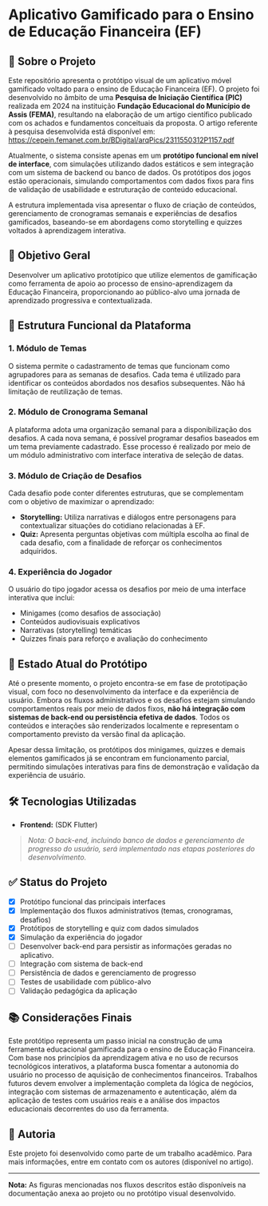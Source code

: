 # Aplicativo Gamificado para o Ensino de Educação Financeira (EF)

## 📱 Sobre o Projeto

Este repositório apresenta o protótipo visual de um aplicativo móvel gamificado voltado para o ensino de Educação Financeira (EF). O projeto foi desenvolvido no âmbito de uma **Pesquisa de Iniciação Científica (PIC)** realizada em 2024 na instituição **Fundação Educacional do Município de Assis (FEMA)**, resultando na elaboração de um artigo científico publicado com os achados e fundamentos conceituais da proposta. O artigo referente à pesquisa desenvolvida está disponível em: https://cepein.femanet.com.br/BDigital/arqPics/2311550312P1157.pdf

Atualmente, o sistema consiste apenas em um **protótipo funcional em nível de interface**, com simulações utilizando dados estáticos e sem integração com um sistema de backend ou banco de dados. Os protótipos dos jogos estão operacionais, simulando comportamentos com dados fixos para fins de validação de usabilidade e estruturação de conteúdo educacional.

A estrutura implementada visa apresentar o fluxo de criação de conteúdos, gerenciamento de cronogramas semanais e experiências de desafios gamificados, baseando-se em abordagens como storytelling e quizzes voltados à aprendizagem interativa.

## 🎯 Objetivo Geral

Desenvolver um aplicativo prototípico que utilize elementos de gamificação como ferramenta de apoio ao processo de ensino-aprendizagem da Educação Financeira, proporcionando ao público-alvo uma jornada de aprendizado progressiva e contextualizada.

## 🧩 Estrutura Funcional da Plataforma

### 1. Módulo de Temas
O sistema permite o cadastramento de temas que funcionam como agrupadores para as semanas de desafios. Cada tema é utilizado para identificar os conteúdos abordados nos desafios subsequentes. Não há limitação de reutilização de temas.

### 2. Módulo de Cronograma Semanal
A plataforma adota uma organização semanal para a disponibilização dos desafios. A cada nova semana, é possível programar desafios baseados em um tema previamente cadastrado. Esse processo é realizado por meio de um módulo administrativo com interface interativa de seleção de datas.

### 3. Módulo de Criação de Desafios
Cada desafio pode conter diferentes estruturas, que se complementam com o objetivo de maximizar o aprendizado:

- **Storytelling:** Utiliza narrativas e diálogos entre personagens para contextualizar situações do cotidiano relacionadas à EF.
- **Quiz:** Apresenta perguntas objetivas com múltipla escolha ao final de cada desafio, com a finalidade de reforçar os conhecimentos adquiridos.

### 4. Experiência do Jogador
O usuário do tipo jogador acessa os desafios por meio de uma interface interativa que inclui:

- Minigames (como desafios de associação)
- Conteúdos audiovisuais explicativos
- Narrativas (storytelling) temáticas
- Quizzes finais para reforço e avaliação do conhecimento

## 🔎 Estado Atual do Protótipo

Até o presente momento, o projeto encontra-se em fase de prototipação visual, com foco no desenvolvimento da interface e da experiência de usuário. Embora os fluxos administrativos e os desafios estejam simulando comportamentos reais por meio de dados fixos, **não há integração com sistemas de back-end ou persistência efetiva de dados**. Todos os conteúdos e interações são renderizados localmente e representam o comportamento previsto da versão final da aplicação.

Apesar dessa limitação, os protótipos dos minigames, quizzes e demais elementos gamificados já se encontram em funcionamento parcial, permitindo simulações interativas para fins de demonstração e validação da experiência de usuário.

## 🛠️ Tecnologias Utilizadas

- **Frontend:** (SDK Flutter)

> *Nota: O back-end, incluindo banco de dados e gerenciamento de progresso do usuário, será implementado nas etapas posteriores do desenvolvimento.*

## ✅ Status do Projeto

- [x] Protótipo funcional das principais interfaces
- [x] Implementação dos fluxos administrativos (temas, cronogramas, desafios)
- [x] Protótipos de storytelling e quiz com dados simulados
- [x] Simulação da experiência do jogador
- [ ] Desenvolver back-end para persistir as informações geradas no aplicativo.
- [ ] Integração com sistema de back-end
- [ ] Persistência de dados e gerenciamento de progresso
- [ ] Testes de usabilidade com público-alvo
- [ ] Validação pedagógica da aplicação

## 📚 Considerações Finais

Este protótipo representa um passo inicial na construção de uma ferramenta educacional gamificada para o ensino de Educação Financeira. Com base nos princípios da aprendizagem ativa e no uso de recursos tecnológicos interativos, a plataforma busca fomentar a autonomia do usuário no processo de aquisição de conhecimentos financeiros. Trabalhos futuros devem envolver a implementação completa da lógica de negócios, integração com sistemas de armazenamento e autenticação, além da aplicação de testes com usuários reais e a análise dos impactos educacionais decorrentes do uso da ferramenta.

## 👥 Autoria

Este projeto foi desenvolvido como parte de um trabalho acadêmico. Para mais informações, entre em contato com os autores (disponível no artigo).

---

**Nota:** As figuras mencionadas nos fluxos descritos estão disponíveis na documentação anexa ao projeto ou no protótipo visual desenvolvido.
